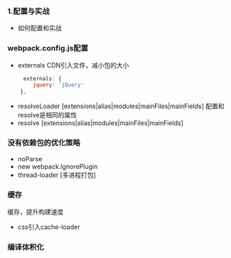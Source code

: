 ### 1.配置与实战
- 如何配置和实战

### webpack.config.js配置
- externals 
CDN引入文件，减小包的大小
``` javascript
     externals: {
        jquery: 'jQuery'
    },
```
- resolveLoader [extensions|alias|modules|mainFiles|mainFields]
配置和resolve是相同的属性
- resolve [extensions|alias|modules|mainFiles|mainFields]
### 没有依赖包的优化策略
- noParse
- new webpack.IgnorePlugin 
- thread-loader [多进程打包]
### 缓存
缓存，提升构建速度
- css引入cache-loader

### 编译体积化

